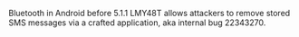 Bluetooth in Android before 5.1.1 LMY48T allows attackers to remove stored SMS messages via a crafted application, aka internal bug 22343270.